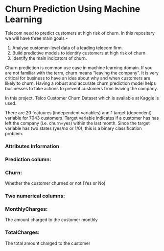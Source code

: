 # Churn Prediction Using Machine Learning
Telecom need to predict customers at high risk of churn. In this repositary we will have three main goals - 

1. Analyse customer-level data of a leading telecom firm.
2. Build predictive models to identify customers at high risk of churn
3. Identify the main indicators of churn.

Churn prediction is common use case in machine learning domain. If you are not familiar with the term, churn means "leaving the company". It is very critical for business to have an idea about why and when customers are likely to churn. Having a robust and accurate churn prediction model helps businesses to take actions to prevent customers from leaving the company.

In this project, Telco Customer Churn Dataset which is available at Kaggle is used.

There are 20 featuures (independent variables) and 1 target (dependent) variable for 7043 customers. Target variable indicates if a customer has has left the company (i.e. churn=yes) within the last month. Since the target variable has two states (yes/no or 1/0), this is a binary classification problem.

### Attributes Information
### Prediction column:
### Churn:
Whether the customer churned or not (Yes or No)

### Two numerical columns:
### MonthlyCharges:
The amount charged to the customer monthly
### TotalCharges:
The total amount charged to the customer
